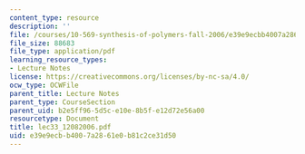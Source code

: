 ```yaml
---
content_type: resource
description: ''
file: /courses/10-569-synthesis-of-polymers-fall-2006/e39e9ecbb4007a2861e0b81c2ce31d50_lec33_12082006.pdf
file_size: 88683
file_type: application/pdf
learning_resource_types:
- Lecture Notes
license: https://creativecommons.org/licenses/by-nc-sa/4.0/
ocw_type: OCWFile
parent_title: Lecture Notes
parent_type: CourseSection
parent_uid: b2e5ff96-5d5c-e10e-8b5f-e12d72e56a00
resourcetype: Document
title: lec33_12082006.pdf
uid: e39e9ecb-b400-7a28-61e0-b81c2ce31d50
---
```

